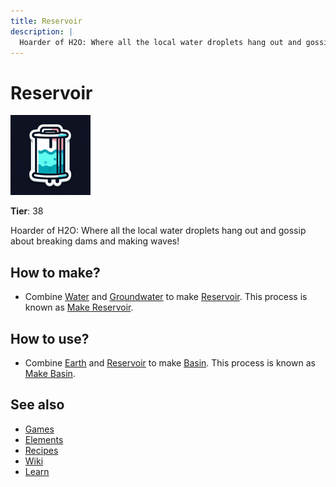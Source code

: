 ```yaml
---
title: Reservoir
description: |
  Hoarder of H2O: Where all the local water droplets hang out and gossip about breaking dams and making waves!
---
```

# Reservoir

![](../images/item.reservoir.png)

**Tier**: 38

Hoarder of H2O: Where all the local water droplets hang out and gossip about breaking dams and making waves!

## How to make?

* Combine [Water](/wiki/elements/water) and [Groundwater](/wiki/elements/groundwater) to make [Reservoir](/wiki/elements/reservoir). This process is known as [Make Reservoir](/wiki/recipes/make-reservoir).

## How to use?

* Combine [Earth](/wiki/elements/earth) and [Reservoir](/wiki/elements/reservoir) to make [Basin](/wiki/elements/basin). This process is known as [Make Basin](/wiki/recipes/make-basin).

## See also

* [Games](/wiki/games)
* [Elements](/wiki/elements)
* [Recipes](/wiki/recipes)
* [Wiki](/wiki/index)
* [Learn](/learn/index)